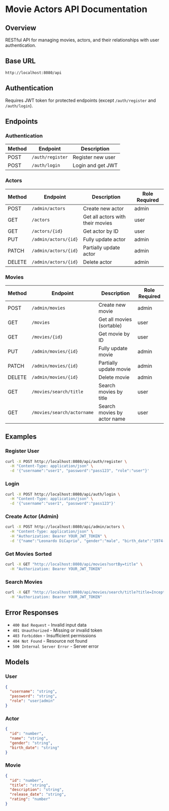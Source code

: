 # Movie Actors API Documentation

## Overview
RESTful API for managing movies, actors, and their relationships with user authentication.

## Base URL
`http://localhost:8080/api`

## Authentication
Requires JWT token for protected endpoints (except `/auth/register` and `/auth/login`).

## Endpoints

### Authentication
| Method | Endpoint       | Description          |
|--------|----------------|----------------------|
| POST   | `/auth/register` | Register new user    |
| POST   | `/auth/login`    | Login and get JWT    |

### Actors
| Method | Endpoint             | Description                         | Role Required |
|--------|----------------------|-------------------------------------|---------------|
| POST   | `/admin/actors`      | Create new actor                    | admin         |
| GET    | `/actors`           | Get all actors with their movies     | user          |
| GET    | `/actors/{id}`      | Get actor by ID                      | user          |
| PUT    | `/admin/actors/{id}`| Fully update actor                   | admin         |
| PATCH  | `/admin/actors/{id}`| Partially update actor               | admin         |
| DELETE | `/admin/actors/{id}`| Delete actor                         | admin         |

### Movies
| Method | Endpoint               | Description                         | Role Required |
|--------|------------------------|-------------------------------------|---------------|
| POST   | `/admin/movies`        | Create new movie                    | admin         |
| GET    | `/movies`             | Get all movies (sortable)            | user          |
| GET    | `/movies/{id}`        | Get movie by ID                      | user          |
| PUT    | `/admin/movies/{id}`  | Fully update movie                   | admin         |
| PATCH  | `/admin/movies/{id}`  | Partially update movie               | admin         |
| DELETE | `/admin/movies/{id}`  | Delete movie                         | admin         |
| GET    | `/movies/search/title`| Search movies by title               | user          |
| GET    | `/movies/search/actorname`| Search movies by actor name      | user          |

## Examples

### Register User
```bash
curl -X POST http://localhost:8080/api/auth/register \
  -H "Content-Type: application/json" \
  -d '{"username":"user1", "password":"pass123", "role":"user"}'
```

### Login
```bash
curl -X POST http://localhost:8080/api/auth/login \
  -H "Content-Type: application/json" \
  -d '{"username":"user1", "password":"pass123"}'
```

### Create Actor (Admin)
```bash
curl -X POST http://localhost:8080/api/admin/actors \
  -H "Content-Type: application/json" \
  -H "Authorization: Bearer YOUR_JWT_TOKEN" \
  -d '{"name":"Leonardo DiCaprio", "gender":"male", "birth_date":"1974-11-11"}'
```

### Get Movies Sorted
```bash
curl -X GET "http://localhost:8080/api/movies?sortBy=title" \
  -H "Authorization: Bearer YOUR_JWT_TOKEN"
```

### Search Movies
```bash
curl -X GET "http://localhost:8080/api/movies/search/title?title=Inception" \
  -H "Authorization: Bearer YOUR_JWT_TOKEN"
```

## Error Responses
- `400 Bad Request` - Invalid input data
- `401 Unauthorized` - Missing or invalid token
- `403 Forbidden` - Insufficient permissions
- `404 Not Found` - Resource not found
- `500 Internal Server Error` - Server error

## Models

### User
```json
{
  "username": "string",
  "password": "string",
  "role": "user|admin"
}
```

### Actor
```json
{
  "id": "number",
  "name": "string",
  "gender": "string",
  "birth_date": "string"
}
```

### Movie
```json
{
  "id": "number",
  "title": "string",
  "description": "string",
  "release_date": "string",
  "rating": "number"
}
```
